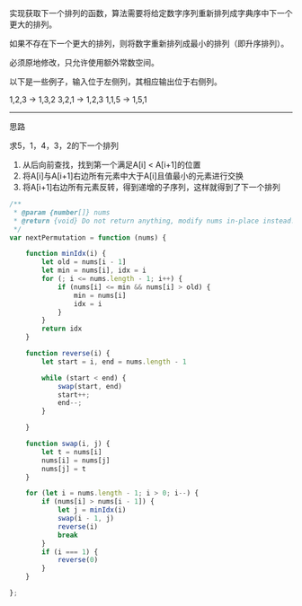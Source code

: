 
实现获取下一个排列的函数，算法需要将给定数字序列重新排列成字典序中下一个更大的排列。

如果不存在下一个更大的排列，则将数字重新排列成最小的排列（即升序排列）。

必须原地修改，只允许使用额外常数空间。

以下是一些例子，输入位于左侧列，其相应输出位于右侧列。

1,2,3 → 1,3,2
3,2,1 → 1,2,3
1,1,5 → 1,5,1


----

思路

求5，1，4，3，2的下一个排列

1. 从后向前查找，找到第一个满足A[i] < A[i+1]的位置
2. 将A[i]与A[i+1]右边所有元素中大于A[i]且值最小的元素进行交换
3. 将A[i+1]右边所有元素反转，得到递增的子序列，这样就得到了下一个排列


```javascript
/**
 * @param {number[]} nums
 * @return {void} Do not return anything, modify nums in-place instead.
 */
var nextPermutation = function (nums) {

    function minIdx(i) {
        let old = nums[i - 1]
        let min = nums[i], idx = i
        for (; i <= nums.length - 1; i++) {
            if (nums[i] <= min && nums[i] > old) {
                min = nums[i]
                idx = i
            }
        }
        return idx
    }

    function reverse(i) {
        let start = i, end = nums.length - 1

        while (start < end) {
            swap(start, end)
            start++;
            end--;
        }

    }

    function swap(i, j) {
        let t = nums[i]
        nums[i] = nums[j]
        nums[j] = t
    }

    for (let i = nums.length - 1; i > 0; i--) {
        if (nums[i] > nums[i - 1]) {
            let j = minIdx(i)
            swap(i - 1, j)
            reverse(i)
            break
        }
        if (i === 1) {
            reverse(0)
        }
    }

};

```
